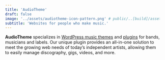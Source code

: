 ```yaml
---
title: 'AudioTheme'
draft: false
image: '../assets/audiotheme-icon-pattern.png' # public/..[build]/assets/...
subtitle: 'Websites for people who make music.'
---
```


**AudioTheme** specializes in
[WordPress music themes](https://audiotheme.com/wordpress-themes/?utm_source=lukemcdonald.com&utm_medium=link&utm_content=audiotheme&utm_campaign=projects)
and
[plugins](https://audiotheme.com/wordpress-plugins/?utm_source=lukemcdonald.com&utm_medium=link&utm_content=audiotheme&utm_campaign=projects)
for bands, musicians and labels. Our unique plugin provides an all-in-one
solution to meet the growing web needs of today’s independent artists, allowing
them to easily manage discography, gigs, videos, and more.
